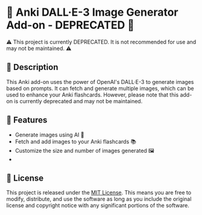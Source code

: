 # 🚀 Anki DALL·E-3 Image Generator Add-on - DEPRECATED 🚧

⚠️ This project is currently DEPRECATED. It is not recommended for use and may not be maintained. ⚠️

## 📖 Description

This Anki add-on uses the power of OpenAI's DALL·E-3 to generate images based on prompts. It can fetch and generate multiple images, which can be used to enhance your Anki flashcards. However, please note that this add-on is currently deprecated and may not be maintained.

## 🚀 Features

- Generate images using AI 🤖
- Fetch and add images to your Anki flashcards 📚
- Customize the size and number of images generated 🖼️
- 
## 📜 License

This project is released under the [MIT License](LICENSE). This means you are free to modify, distribute, and use the software as long as you include the original license and copyright notice with any significant portions of the software.